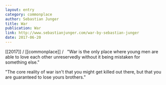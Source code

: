 ```yaml
---
layout: entry
category: commonplace
author: Sebastian Junger
title: War
publication: War
link: http://www.sebastianjunger.com/war-by-sebastian-junger
date: 2017-06-20
---
```


[[2017]] / [[commonplace]] / 
 
"War is the only place where young men are able to love each other unreservedly without it being mistaken for something else."

"The core reality of war isn't that you might get killed out there, but that you are guaranteed to lose yours brothers."